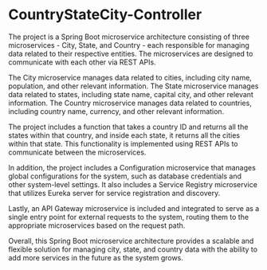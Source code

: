 # CountryStateCity-Controller
The project is a Spring Boot microservice architecture consisting of three microservices - City, State, and Country - each responsible for managing data related to their respective entities. The microservices are designed to communicate with each other via REST APIs.

The City microservice manages data related to cities, including city name, population, and other relevant information. The State microservice manages data related to states, including state name, capital city, and other relevant information. The Country microservice manages data related to countries, including country name, currency, and other relevant information.

The project includes a function that takes a country ID and returns all the states within that country, and inside each state, it returns all the cities within that state. This functionality is implemented using REST APIs to communicate between the microservices.

In addition, the project includes a Configuration microservice that manages global configurations for the system, such as database credentials and other system-level settings. It also includes a Service Registry microservice that utilizes Eureka server for service registration and discovery.

Lastly, an API Gateway microservice is included and integrated to serve as a single entry point for external requests to the system, routing them to the appropriate microservices based on the request path.

Overall, this Spring Boot microservice architecture provides a scalable and flexible solution for managing city, state, and country data with the ability to add more services in the future as the system grows.
